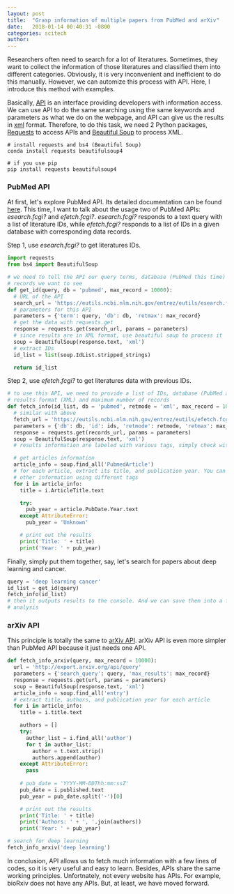 ```yaml
---
layout: post
title:  "Grasp information of multiple papers from PubMed and arXiv"
date:   2018-01-14 00:40:31 -0800
categories: scitech
author: 
---
```


Researchers often need to search for a lot of literatures. Sometimes, they want to collect the information of those literatures and classified them into different categories. Obviously, it is very inconvenient and inefficient to do this manually. However, we can automize this process with API. Here, I introduce this method with examples.

Basically, [API](https://en.wikipedia.org/wiki/Application_programming_interface) is an interface providing developers with information access. We can use API to do the same searching using the same keywords and parameters as what we do on the webpage, and API can give us the results in [xml](https://en.wikipedia.org/wiki/XML) format. Therefore, to do this task, we need 2 Python packages, [Requests](https://en.wikipedia.org/wiki/XML) to access APIs and [Beautiful Soup](https://www.crummy.com/software/BeautifulSoup/bs4/doc/) to process XML.
```shell
# install requests and bs4 (Beautiful Soup)
conda install requests beautifulsoup4

# if you use pip
pip install requests beautifulsoup4
```

### PubMed API ###
At first, let's explore PubMed API. Its detailed documentation can be found [here](https://www.ncbi.nlm.nih.gov/books/NBK25497/). This time, I want to talk about the usage two of PubMed APIs: _esearch.fcgi?_ and _efetch.fcgi?_. _esearch.fcgi?_ responds to a text query with a list of literature IDs, while _efetch.fcgi?_ responds to a list of IDs in a given database with corresponding data records. 

Step 1, use _esearch.fcgi?_ to get literatures IDs.
```python
import requests
from bs4 import BeautifulSoup

# we need to tell the API our query terms, database (PubMed this time) and how maximum 
# records we want to see
def get_id(query, db = 'pubmed', max_record = 10000):
  # URL of the API
  search_url = 'https://eutils.ncbi.nlm.nih.gov/entrez/eutils/esearch.fcgi'
  # parameters for this API
  parameters = {'term': query, 'db': db, 'retmax': max_record}
  # get the data with requests.get
  response = requests.get(search_url, params = parameters)
  # since results are in XML format, use beautiful soup to process it
  soup = BeautifulSoup(response.text, 'xml')
  # extract IDs
  id_list = list(soup.IdList.stripped_strings)

  return id_list
```

Step 2, use _efetch.fcgi?_ to get literatures data with previous IDs.
```python
# to use this API, we need to provide a list of IDs, database (PubMed again), output 
# results format (XML) and maximum number of records
def fetch_info(id_list, db = 'pubmed', retmode = 'xml', max_record = 10000):
  # similar with above
  fetch_url = 'https://eutils.ncbi.nlm.nih.gov/entrez/eutils/efetch.fcgi'
  parameters = {'db': db, 'id': ids, 'retmode': retmode, 'retmax': max_record}
  response = requests.get(records_url, params = parameters)
  soup = BeautifulSoup(response.text, 'xml')
  # results information are labeled with various tags, simply check with print(soup.text)

  # get articles information
  article_info = soup.find_all('PubmedArticle')
  # for each article, extract its title, and publication year. You can also extract 
  # other information using different tags
  for i in article_info:
    title = i.ArticleTitle.text

    try:
      pub_year = article.PubDate.Year.text
    except AttributeError:
      pub_year = 'Unknown'

    # print out the results
    print('Title: ' + title)
    print('Year: ' + pub_year)
```

Finally, simply put them together, say, let's search for papers about deep learning and cancer.
```python
query = 'deep learning cancer'
id_list = get_id(query)
fetch_info(id_list)
# then it outputs results to the console. And we can save them into a file for follow-up
# analysis
```

### arXiv API ###
This principle is totally the same to [arXiv API](https://arxiv.org/help/api/index#python_simple_example). arXiv API is even more simpler than PubMed API because it just needs one API.
```python
def fetch_info_arxiv(query, max_record = 10000):
  url = 'http://export.arxiv.org/api/query'
  parameters = {'search_query': query, 'max_results': max_record}
  response = requests.get(url, params = parameters)
  soup = BeautifulSoup(response.text, 'xml')
  article_info = soup.find_all('entry')
  # extract title, authors, and publication year for each article
  for i in article_info:
    title = i.title.text

    authors = []
    try:
      author_list = i.find_all('author')
      for t in author_list:
        author = t.text.strip()
        authors.append(author)
    except AttributeError:
      pass
    
    # pub_date = 'YYYY-MM-DDThh:mm:ssZ'
    pub_date = i.published.text
    pub_year = pub_date.split('-')[0]

    # print out the results
    print('Title: ' + title)
    print('Authors: ' + ', '.join(authors))
    print('Year: ' + pub_year)

# search for deep learning
fetch_info_arxiv('deep learning')
```

In conclusion, API allows us to fetch much information with a few lines of codes, so it is very useful and easy to learn. Besides, APIs share the same working principles. Unfortnately, not every website has APIs. For example, bioRxiv does not have any APIs. But, at least, we have moved forward.
